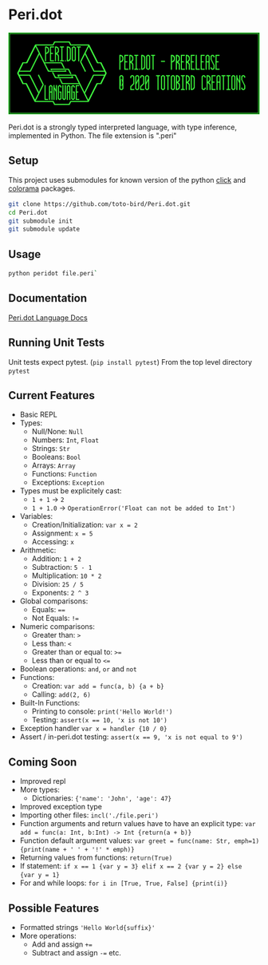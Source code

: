 # Peri.dot

![Peri.dot Logo](logo.png)

Peri.dot is a strongly typed interpreted language, with type inference, implemented in Python. The file extension is ".peri"


## Setup

This project uses submodules for known version of the python [click](https://click.palletsprojects.com/en/7.x/) and [colorama](https://pypi.org/project/colorama/) packages.


```bash
git clone https://github.com/toto-bird/Peri.dot.git
cd Peri.dot
git submodule init
git submodule update
```

## Usage 

```bash
python peridot file.peri`
```

## Documentation

[Peri.dot Language Docs](https://toto-bird.github.io/Peri.dot-lang/)

## Running Unit Tests

Unit tests expect pytest.  (`pip install pytest`)
From the top level directory  `pytest`

## Current Features

* Basic REPL
* Types:
    * Null/None: `Null`
    * Numbers: `Int`, `Float`
    * Strings: `Str`
    * Booleans: `Bool`
    * Arrays: `Array`
    * Functions: `Function`
    * Exceptions: `Exception`
* Types must be explicitely cast:
    * `1 + 1` -> `2`
    * `1 + 1.0` -> `OperationError('Float can not be added to Int')`
* Variables:
    * Creation/Initialization: `var x = 2`
    * Assignment: `x = 5`
    * Accessing: `x`
* Arithmetic:
    * Addition: `1 + 2`
    * Subtraction: `5 - 1`
    * Multiplication: `10 * 2`
    * Division: `25 / 5`
    * Exponents: `2 ^ 3`
* Global comparisons:
    * Equals: `==`
    * Not Equals: `!=`
* Numeric comparisons:
    * Greater than: `>`
    * Less than: `<`
    * Greater than or equal to: `>=`
    * Less than or equal to `<=`
* Boolean operations: `and`, `or` and `not`
* Functions:
    * Creation: `var add = func(a, b) {a + b}`
    * Calling: `add(2, 6)`
* Built-In Functions:
    * Printing to console: `print('Hello World!')`
    * Testing: `assert(x == 10, 'x is not 10')`
* Exception handler `var x = handler {10 / 0}`
* Assert / in-peri.dot testing: `assert(x == 9, 'x is not equal to 9')`

## Coming Soon

* Improved repl
* More types:
    * Dictionaries: `{'name': 'John', 'age': 47}`
* Improved exception type
* Importing other files: `incl('./file.peri')`
* Function arguments and return values have to have an explicit type: `var add = func(a: Int, b:Int) -> Int {return(a + b)}`
* Function default argument values: `var greet = func(name: Str, emph=1) {print(name + ' ' + '!' * emph)}`
* Returning values from functions: `return(True)`
* If statement: `if x == 1 {var y = 3} elif x == 2 {var y = 2} else {var y = 1}`
* For and while loops: `for i in [True, True, False] {print(i)}`

## Possible Features
* Formatted strings `'Hello World{suffix}'`
* More operations:
    * Add and assign `+=`
    * Subtract and assign `-=`
    etc.